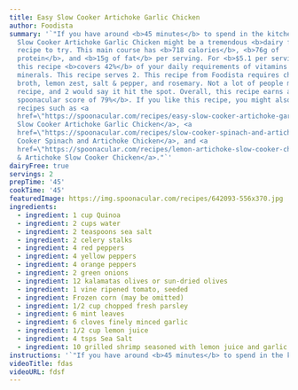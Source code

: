 ```yaml
---
title: Easy Slow Cooker Artichoke Garlic Chicken
author: Foodista
summary: '`"If you have around <b>45 minutes</b> to spend in the kitchen, Easy
  Slow Cooker Artichoke Garlic Chicken might be a tremendous <b>dairy free</b>
  recipe to try. This main course has <b>718 calories</b>, <b>76g of
  protein</b>, and <b>15g of fat</b> per serving. For <b>$5.1 per serving</b>,
  this recipe <b>covers 42%</b> of your daily requirements of vitamins and
  minerals. This recipe serves 2. This recipe from Foodista requires chicken
  broth, lemon zest, salt & pepper, and rosemary. Not a lot of people made this
  recipe, and 2 would say it hit the spot. Overall, this recipe earns a <b>good
  spoonacular score of 79%</b>. If you like this recipe, you might also like
  recipes such as <a
  href=\"https://spoonacular.com/recipes/easy-slow-cooker-artichoke-garlic-chicken-1369311\">Easy
  Slow Cooker Artichoke Garlic Chicken</a>, <a
  href=\"https://spoonacular.com/recipes/slow-cooker-spinach-and-artichoke-chicken-1448129\">Slow
  Cooker Spinach and Artichoke Chicken</a>, and <a
  href=\"https://spoonacular.com/recipes/lemon-artichoke-slow-cooker-chicken-550756\">Lemon
  & Artichoke Slow Cooker Chicken</a>."`'
dairyFree: true
servings: 2
prepTime: '45'
cookTime: '45'
featuredImage: https://img.spoonacular.com/recipes/642093-556x370.jpg
ingredients:
  - ingredient: 1 cup Quinoa
  - ingredient: 2 cups water
  - ingredient: 2 teaspoons sea salt
  - ingredient: 2 celery stalks
  - ingredient: 4 red peppers
  - ingredient: 4 yellow peppers
  - ingredient: 4 orange peppers
  - ingredient: 2 green onions
  - ingredient: 12 kalamatas olives or sun-dried olives
  - ingredient: 1 vine ripened tomato, seeded
  - ingredient: Frozen corn (may be omitted)
  - ingredient: 1/2 cup chopped fresh parsley
  - ingredient: 6 mint leaves
  - ingredient: 6 cloves finely minced garlic
  - ingredient: 1/2 cup lemon juice
  - ingredient: 4 tsps Sea Salt
  - ingredient: 10 grilled shrimp seasoned with lemon juice and garlic
instructions: '`"If you have around <b>45 minutes</b> to spend in the kitchen, Easy Slow Cooker Artichoke Garlic Chicken might be a tremendous <b>dairy free</b> recipe to try. This main course has <b>718 calories</b>, <b>76g of protein</b>, and <b>15g of fat</b> per serving. For <b>$5.1 per serving</b>, this recipe <b>covers 42%</b> of your daily requirements of vitamins and minerals. This recipe serves 2. This recipe from Foodista requires chicken broth, lemon zest, salt & pepper, and rosemary. Not a lot of people made this recipe, and 2 would say it hit the spot. Overall, this recipe earns a <b>good spoonacular score of 79%</b>. If you like this recipe, you might also like recipes such as <a href=\"https://spoonacular.com/recipes/easy-slow-cooker-artichoke-garlic-chicken-1369311\">Easy Slow Cooker Artichoke Garlic Chicken</a>, <a href=\"https://spoonacular.com/recipes/slow-cooker-spinach-and-artichoke-chicken-1448129\">Slow Cooker Spinach and Artichoke Chicken</a>, and <a href=\"https://spoonacular.com/recipes/lemon-artichoke-slow-cooker-chicken-550756\">Lemon & Artichoke Slow Cooker Chicken</a>."`'
videoTitle: fdas
videoURL: fdsf
---
```

